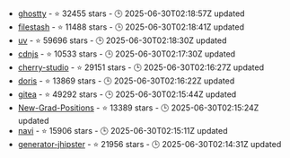 - [ghostty](https://github.com/ghostty-org/ghostty) - ⭐ 32455 stars - 🕒 2025-06-30T02:18:57Z updated
- [filestash](https://github.com/mickael-kerjean/filestash) - ⭐ 11488 stars - 🕒 2025-06-30T02:18:41Z updated
- [uv](https://github.com/astral-sh/uv) - ⭐ 59696 stars - 🕒 2025-06-30T02:18:30Z updated
- [cdnjs](https://github.com/cdnjs/cdnjs) - ⭐ 10533 stars - 🕒 2025-06-30T02:17:30Z updated
- [cherry-studio](https://github.com/CherryHQ/cherry-studio) - ⭐ 29151 stars - 🕒 2025-06-30T02:16:27Z updated
- [doris](https://github.com/apache/doris) - ⭐ 13869 stars - 🕒 2025-06-30T02:16:22Z updated
- [gitea](https://github.com/go-gitea/gitea) - ⭐ 49292 stars - 🕒 2025-06-30T02:15:44Z updated
- [New-Grad-Positions](https://github.com/SimplifyJobs/New-Grad-Positions) - ⭐ 13389 stars - 🕒 2025-06-30T02:15:24Z updated
- [navi](https://github.com/denisidoro/navi) - ⭐ 15906 stars - 🕒 2025-06-30T02:15:11Z updated
- [generator-jhipster](https://github.com/jhipster/generator-jhipster) - ⭐ 21956 stars - 🕒 2025-06-30T02:14:31Z updated
